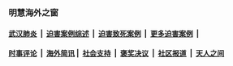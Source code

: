
### 明慧海外之窗

####  [武汉肺炎](indexes/365.md?t=03210001) &nbsp;|&nbsp;  [迫害案例综述](indexes/328.md?t=03210001) &nbsp;|&nbsp; [迫害致死案例](indexes/277.md?t=03210001)  &nbsp;|&nbsp; [更多迫害案例](indexes/81.md?t=03210001)  &nbsp;|&nbsp; 
####  [时事评论](indexes/19.md?t=03210001) &nbsp;|&nbsp; [海外简讯](indexes/245.md?t=03210001)&nbsp;|&nbsp;  [社会支持](indexes/140.md?t=03210001) &nbsp;|&nbsp; [褒奖决议](indexes/282.md?t=03210001) &nbsp;|&nbsp; [社区报道](indexes/91.md?t=03210001)  &nbsp;|&nbsp; [天人之间](indexes/78.md?t=03210001) 

